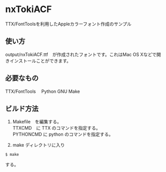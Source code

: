 ﻿nxTokiACF
=======
TTX/FontToolsを利用したAppleカラーフォント作成のサンプル

## 使い方
output/nxTokiACF.ttf　が作成されたフォントです。これはMac OS Xなどで開きインストールことができます。

## 必要なもの
TTX/FontTools　
Python
GNU Make

## ビルド方法
1. Makefile　を編集する。  
TTXCMD　に TTX のコマンドを指定する。  
PYTHONCMD に python のコマンドを指定する。

2. make
ディレクトリに入り  
```
$ make  
```
する。  

